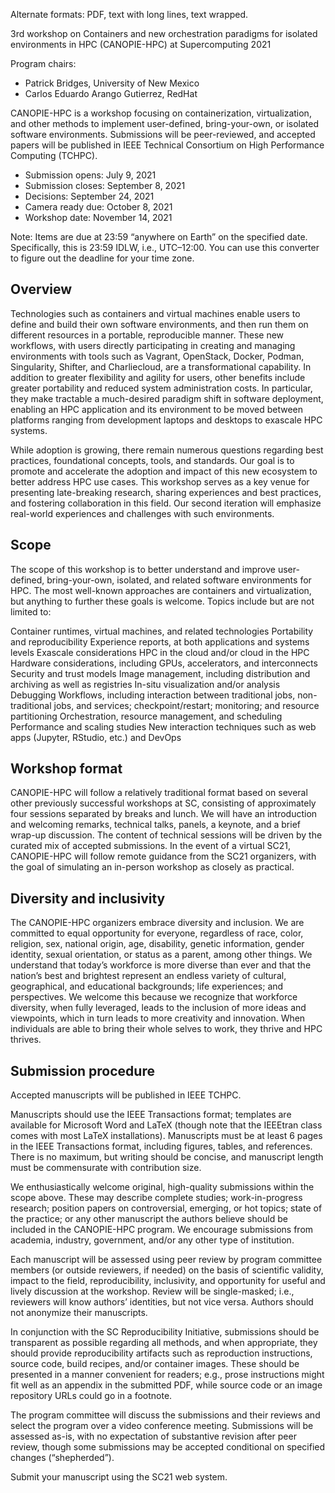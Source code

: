 Alternate formats: PDF, text with long lines, text wrapped.

3rd workshop on Containers and new orchestration paradigms for isolated environments in HPC (CANOPIE-HPC)
at Supercomputing 2021

Program chairs:

* Patrick Bridges, University of New Mexico
* Carlos Eduardo Arango Gutierrez, RedHat

CANOPIE-HPC is a workshop focusing on containerization, virtualization, and other methods to implement user-defined, bring-your-own, or isolated software environments. Submissions will be peer-reviewed, and accepted papers will be published in IEEE Technical Consortium on High Performance Computing (TCHPC).

* Submission opens:    July 9, 2021
* Submission closes:    September 8, 2021
* Decisions:    September 24, 2021
* Camera ready due:    October 8, 2021
* Workshop date:    November 14, 2021

Note: Items are due at 23:59 “anywhere on Earth” on the specified date. Specifically, this is 23:59 IDLW, i.e., UTC–12:00. You can use this converter to figure out the deadline for your time zone.

## Overview
Technologies such as containers and virtual machines enable users to define and build their own software environments, and then run them on different resources in a portable, reproducible manner. These new workflows, with users directly participating in creating and managing environments with tools such as Vagrant, OpenStack, Docker, Podman, Singularity, Shifter, and Charliecloud, are a transformational capability. In addition to greater flexibility and agility for users, other benefits include greater portability and reduced system administration costs. In particular, they make tractable a much-desired paradigm shift in software deployment, enabling an HPC application and its environment to be moved between platforms ranging from development laptops and desktops to exascale HPC systems.

While adoption is growing, there remain numerous questions regarding best practices, foundational concepts, tools, and standards. Our goal is to promote and accelerate the adoption and impact of this new ecosystem to better address HPC use cases. This workshop serves as a key venue for presenting late-breaking research, sharing experiences and best practices, and fostering collaboration in this field. Our second iteration will emphasize real-world experiences and challenges with such environments.

## Scope
The scope of this workshop is to better understand and improve user-defined, bring-your-own, isolated, and related software environments for HPC. The most well-known approaches are containers and virtualization, but anything to further these goals is welcome. Topics include but are not limited to:

Container runtimes, virtual machines, and related technologies
Portability and reproducibility
Experience reports, at both applications and systems levels
Exascale considerations
HPC in the cloud and/or cloud in the HPC
Hardware considerations, including GPUs, accelerators, and interconnects
Security and trust models
Image management, including distribution and archiving as well as registries
In-situ visualization and/or analysis
Debugging
Workflows, including interaction between traditional jobs, non-traditional jobs, and services; checkpoint/restart; monitoring; and resource partitioning
Orchestration, resource management, and scheduling
Performance and scaling studies
New interaction techniques such as web apps (Jupyter, RStudio, etc.) and DevOps

## Workshop format
CANOPIE-HPC will follow a relatively traditional format based on several other previously successful workshops at SC, consisting of approximately four sessions separated by breaks and lunch. We will have an introduction and welcoming remarks, technical talks, panels, a keynote, and a brief wrap-up discussion. The content of technical sessions will be driven by the curated mix of accepted submissions. In the event of a virtual SC21, CANOPIE-HPC will follow remote guidance from the SC21 organizers, with the goal of simulating an in-person workshop as closely as practical.

## Diversity and inclusivity
The CANOPIE-HPC organizers embrace diversity and inclusion. We are committed to equal opportunity for everyone, regardless of race, color, religion, sex, national origin, age, disability, genetic information, gender identity, sexual orientation, or status as a parent, among other things. We understand that today’s workforce is more diverse than ever and that the nation’s best and brightest represent an endless variety of cultural, geographical, and educational backgrounds; life experiences; and perspectives. We welcome this because we recognize that workforce diversity, when fully leveraged, leads to the inclusion of more ideas and viewpoints, which in turn leads to more creativity and innovation. When individuals are able to bring their whole selves to work, they thrive and HPC thrives.

## Submission procedure
Accepted manuscripts will be published in IEEE TCHPC.

Manuscripts should use the IEEE Transactions format; templates are available for Microsoft Word and LaTeX (though note that the IEEEtran class comes with most LaTeX installations). Manuscripts must be at least 6 pages in the IEEE Transactions format, including figures, tables, and references. There is no maximum, but writing should be concise, and manuscript length must be commensurate with contribution size.

We enthusiastically welcome original, high-quality submissions within the scope above. These may describe complete studies; work-in-progress research; position papers on controversial, emerging, or hot topics; state of the practice; or any other manuscript the authors believe should be included in the CANOPIE-HPC program. We encourage submissions from academia, industry, government, and/or any other type of institution.

Each manuscript will be assessed using peer review by program committee members (or outside reviewers, if needed) on the basis of scientific validity, impact to the field, reproducibility, inclusivity, and opportunity for useful and lively discussion at the workshop. Review will be single-masked; i.e., reviewers will know authors’ identities, but not vice versa. Authors should not anonymize their manuscripts.

In conjunction with the SC Reproducibility Initiative, submissions should be transparent as possible regarding all methods, and when appropriate, they should provide reproducibility artifacts such as reproduction instructions, source code, build recipes, and/or container images. These should be presented in a manner convenient for readers; e.g., prose instructions might fit well as an appendix in the submitted PDF, while source code or an image repository URLs could go in a footnote.

The program committee will discuss the submissions and their reviews and select the program over a video conference meeting. Submissions will be assessed as-is, with no expectation of substantive revision after peer review, though some submissions may be accepted conditional on specified changes (“shepherded”).

Submit your manuscript using the SC21 web system.

